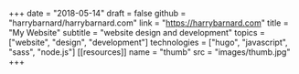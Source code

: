 +++
date = "2018-05-14"
draft = false
github = "harrybarnard/harrybarnard.com"
link = "https://harrybarnard.com"
title = "My Website"
subtitle = "website design and development"
topics = ["website", "design", "development"]
technologies = ["hugo", "javascript", "sass", "node.js"]
[[resources]]
  name = "thumb"
  src = "images/thumb.jpg"
+++

